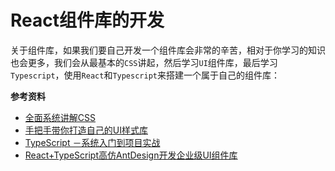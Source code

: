 # React组件库的开发

关于组件库，如果我们要自己开发一个组件库会非常的辛苦，相对于你学习的知识也会更多，我们会从最基本的`CSS`讲起，然后学习`UI`组件库，最后学习`Typescript`，使用`React`和`Typescript`来搭建一个属于自己的组件库：

**参考资料**

+ [全面系统讲解CSS](https://coding.imooc.com/class/chapter/164.html#Anchor)
+ [手把手带你打造自己的UI样式库](http://www.imooc.com/read/36)
+ [TypeScript －系统入门到项目实战](https://coding.imooc.com/class/412.html)
+ [React+TypeScript高仿AntDesign开发企业级UI组件库](https://coding.imooc.com/class/428.html)